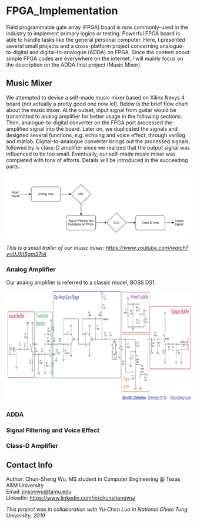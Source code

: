 # FPGA_Implementation
Field programmable gate array (FPGA) board is now commonly-used in the industry to implement primary logics or testing. Powerful FPGA board is able to handle tasks like the general personal computer. Here, I presented several small projects and a cross-platform project concerning analogue-to-digital and digital-to-analogue (ADDA) on FPGA. Since the content about simple FPGA codes are everywhere on the internet, I will mainly focus on the description on the ADDA final project (Music Mixer). 

## Music Mixer
We attempted to devise a self-made music mixer based on Xilinx Nexys 4 board (not actually a pretty good one now lol). Below is the brief flow chart about the music mixer. At the outset, input signal from guitar would be transmitted to analog amplifier for better usage in the following sections. Then, analogue-to-digital converter on the FPGA port processed the amplified signal into the board. Later on, we duplicated the signals and designed several functions, e.g. echoing and voice effect, through verilog and matlab. Digital-to-analogue converter brings out the processed signals, followed by is class-D amplifier since we realized that the output signal was influenced to be too small. Eventually, our self-made music mixer was completed with tons of efforts. Details will be introduced in the succeeding parts.

<img src="./Final_Project_Music_Mixer/Flow-Chart.png" width="600" heigh="300">

*This is a small trailer of our music mixer: https://www.youtube.com/watch?v=UJXtSgm3TtA*

### Analog Amplifier
Our analog amplifier is referred to a classic model, BOSS DS1. 

<img src="./Final_Project_Music_Mixer/BOSS_DS1.jpg" width="900" height="300">


### ADDA



### Signal Filtering and Voice Effect



### Class-D Amplifier



## Contact Info
Author: Chun-Sheng Wu, MS student in Computer Engineering @ Texas A&M University  
Email: jinsonwu@tamu.edu  
LinkedIn: https://www.linkedin.com/in/chunshengwu/
  
*This project was in collaboration with Yu-Chen Luo in National Chiao Tung University, 2019*
